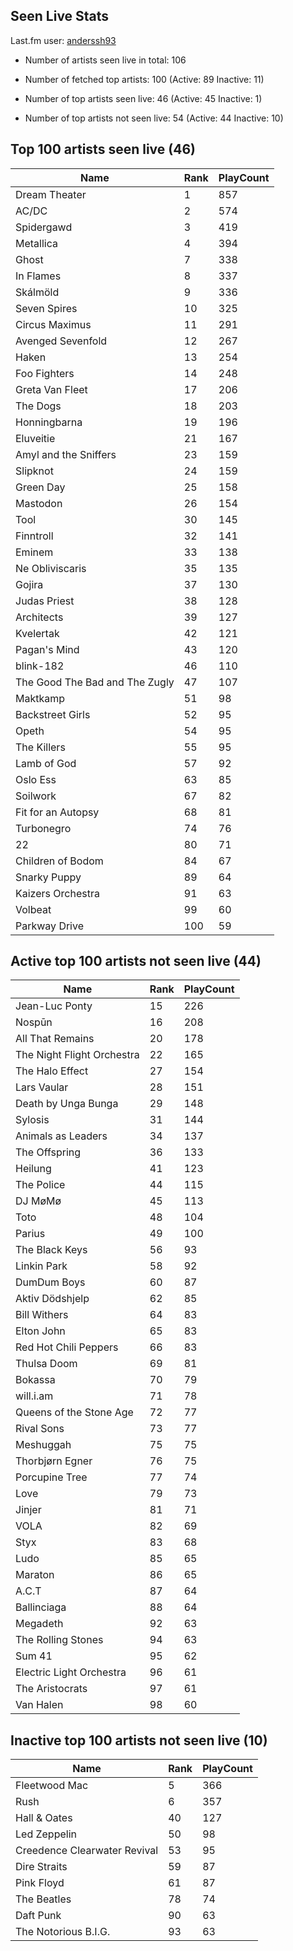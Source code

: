 ## Seen Live Stats

Last.fm user: [anderssh93](https://www.last.fm/user/anderssh93)

- Number of artists seen live in total: 106

- Number of fetched top artists: 100 (Active: 89 Inactive: 11)

- Number of top artists seen live: 46 (Active: 45 Inactive: 1)

- Number of top artists not seen live: 54 (Active: 44 Inactive: 10)

## Top 100 artists seen live (46)

Name                           | Rank | PlayCount
------------------------------ | ---- | ---------
Dream Theater                  | 1    | 857      
AC/DC                          | 2    | 574      
Spidergawd                     | 3    | 419      
Metallica                      | 4    | 394      
Ghost                          | 7    | 338      
In Flames                      | 8    | 337      
Skálmöld                       | 9    | 336      
Seven Spires                   | 10   | 325      
Circus Maximus                 | 11   | 291      
Avenged Sevenfold              | 12   | 267      
Haken                          | 13   | 254      
Foo Fighters                   | 14   | 248      
Greta Van Fleet                | 17   | 206      
The Dogs                       | 18   | 203      
Honningbarna                   | 19   | 196      
Eluveitie                      | 21   | 167      
Amyl and the Sniffers          | 23   | 159      
Slipknot                       | 24   | 159      
Green Day                      | 25   | 158      
Mastodon                       | 26   | 154      
Tool                           | 30   | 145      
Finntroll                      | 32   | 141      
Eminem                         | 33   | 138      
Ne Obliviscaris                | 35   | 135      
Gojira                         | 37   | 130      
Judas Priest                   | 38   | 128      
Architects                     | 39   | 127      
Kvelertak                      | 42   | 121      
Pagan's Mind                   | 43   | 120      
blink-182                      | 46   | 110      
The Good The Bad and The Zugly | 47   | 107      
Maktkamp                       | 51   | 98       
Backstreet Girls               | 52   | 95       
Opeth                          | 54   | 95       
The Killers                    | 55   | 95       
Lamb of God                    | 57   | 92       
Oslo Ess                       | 63   | 85       
Soilwork                       | 67   | 82       
Fit for an Autopsy             | 68   | 81       
Turbonegro                     | 74   | 76       
22                             | 80   | 71       
Children of Bodom              | 84   | 67       
Snarky Puppy                   | 89   | 64       
Kaizers Orchestra              | 91   | 63       
Volbeat                        | 99   | 60       
Parkway Drive                  | 100  | 59       

## Active top 100 artists not seen live (44)

Name                       | Rank | PlayCount
-------------------------- | ---- | ---------
Jean-Luc Ponty             | 15   | 226      
Nospūn                     | 16   | 208      
All That Remains           | 20   | 178      
The Night Flight Orchestra | 22   | 165      
The Halo Effect            | 27   | 154      
Lars Vaular                | 28   | 151      
Death by Unga Bunga        | 29   | 148      
Sylosis                    | 31   | 144      
Animals as Leaders         | 34   | 137      
The Offspring              | 36   | 133      
Heilung                    | 41   | 123      
The Police                 | 44   | 115      
DJ MøMø                    | 45   | 113      
Toto                       | 48   | 104      
Parius                     | 49   | 100      
The Black Keys             | 56   | 93       
Linkin Park                | 58   | 92       
DumDum Boys                | 60   | 87       
Aktiv Dödshjelp            | 62   | 85       
Bill Withers               | 64   | 83       
Elton John                 | 65   | 83       
Red Hot Chili Peppers      | 66   | 83       
Thulsa Doom                | 69   | 81       
Bokassa                    | 70   | 79       
will.i.am                  | 71   | 78       
Queens of the Stone Age    | 72   | 77       
Rival Sons                 | 73   | 77       
Meshuggah                  | 75   | 75       
Thorbjørn Egner            | 76   | 75       
Porcupine Tree             | 77   | 74       
Love                       | 79   | 73       
Jinjer                     | 81   | 71       
VOLA                       | 82   | 69       
Styx                       | 83   | 68       
Ludo                       | 85   | 65       
Maraton                    | 86   | 65       
A.C.T                      | 87   | 64       
Ballinciaga                | 88   | 64       
Megadeth                   | 92   | 63       
The Rolling Stones         | 94   | 63       
Sum 41                     | 95   | 62       
Electric Light Orchestra   | 96   | 61       
The Aristocrats            | 97   | 61       
Van Halen                  | 98   | 60       

## Inactive top 100 artists not seen live (10)

Name                         | Rank | PlayCount
---------------------------- | ---- | ---------
Fleetwood Mac                | 5    | 366      
Rush                         | 6    | 357      
Hall & Oates                 | 40   | 127      
Led Zeppelin                 | 50   | 98       
Creedence Clearwater Revival | 53   | 95       
Dire Straits                 | 59   | 87       
Pink Floyd                   | 61   | 87       
The Beatles                  | 78   | 74       
Daft Punk                    | 90   | 63       
The Notorious B.I.G.         | 93   | 63       
